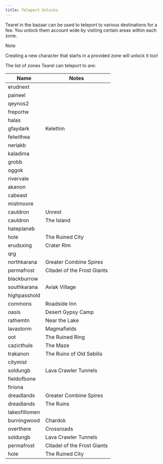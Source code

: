 ```yaml
---
title: Teleport Unlocks
---
```


Tearel in the bazaar can be used to teleport to various destinations for a fee. You unlock them account wide by visiting certain areas within each zone.
<!--more-->

> [!note]
> Creating a new character that starts in a provided zone will unlock it too!

The list of zones Tearel can teleport to are:

Name|Notes
---|---
erudnext|
paineel|
qeynos2|
freportw|
halas|
gfaydark|Kelethin
felwithea|
neriakb|
kaladima|
grobb|
oggok|
rivervale|
akanon|
cabeast|
mistmoore|
cauldron|Unrest
cauldron|The Island
hateplaneb|
hole|The Ruined City
erudsxing|Crater Rim
qrg|
northkarana|Greater Combine Spires
permafrost|Citadel of the Frost Giants
blackburrow|
southkarana|Aviak Village
highpasshold|
commons|Roadside Inn
oasis|Desert Gypsy Camp
rathemtn|Near the Lake
lavastorm|Magmafields
oot|The Ruined Ring
cazicthule|The Maze
trakanon|The Ruins of Old Sebilis
citymist|
soldungb|Lava Crawler Tunnels
fieldofbone|
firiona|
dreadlands|Greater Combine Spires
dreadlands|The Ruins
lakeofillomen|
burningwood|Chardok
overthere|Crossroads
soldungb|Lava Crawler Tunnels
permafrost|Citadel of the Frost Giants
hole|The Ruined City